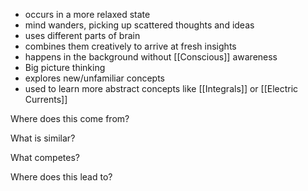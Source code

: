 - occurs in a more relaxed state
- mind wanders, picking up scattered thoughts and ideas
- uses different parts of brain
- combines them creatively to arrive at fresh insights
- happens in the background without [[Conscious]] awareness
- Big picture thinking
- explores new/unfamiliar concepts
- used to learn more abstract concepts like [[Integrals]] or [[Electric Currents]]


Where does this come from?

What is similar?

What competes?

Where does this lead to?
